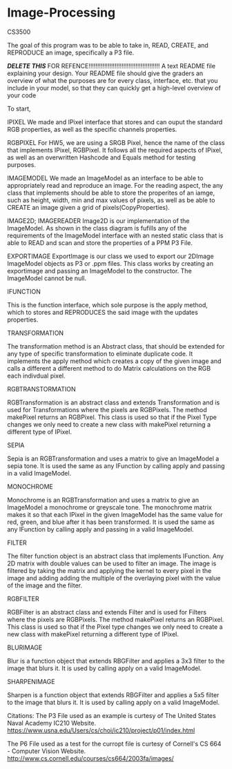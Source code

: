 # Image-Processing
CS3500 

The goal of this program was to be able to take in, READ, CREATE, and REPRODUCE an image, specifically a P3 file.

*********DELETE THIS********* FOR REFENCE!!!!!!!!!!!!!!!!!!!!!!!!!!!!!!!!!!!!!!!!!
A text README file explaining your design. Your README file should give the graders an overview of what the purposes are for every class, interface, etc. that you include in your model, so that they can quickly get a high-level overview of your code

To start,

IPIXEL
We made and IPixel interface that stores and can ouput the standard RGB properties, as well as the specific channels properties. 

RGBPIXEL
For HW5, we are using a SRGB Pixel, hence the name of the class that implements IPixel, RGBPixel. It follows all the required aspects of IPixel, as well as an overwritten Hashcode and Equals method for testing purposes. 

IMAGEMODEL
We made an ImageModel as an interface to be able to appropriately read and reproduce an image. For the reading aspect, the any class that implements should be able to store the properites of an iamge, such as height, width, min and max values of pixels, as well as be able to CREATE an image given a grid of pixels(CopyProperties).

IMAGE2D; IMAGEREADER
Image2D is our implementation of the ImageModel. As shown in the class diagram is fufills any of the requirements of the ImageModel interface with an nested static class that is able to READ and scan and store the properties of a PPM P3 File.

EXPORTIMAGE
ExportImage is our class we used to export our 2DImage ImageModel objects as P3 or .ppm files. This class works by creating an exportimage and passing an ImageModel to the constructor. The ImageModel cannot be null.

IFUNCTION 

This is the function interface, which sole purpose is the apply method, which to stores and REPRODUCES the said image with the updates properties.

TRANSFORMATION

The transformation method is an Abstract class, that should be extended for any type of specific transformation to eliminate duplicate code. It implements the apply method which creates a copy of the given image and calls a different a different method to do Matrix calculations on the RGB each indivdual pixel. 

RGBTRANSTORMATION

RGBTransformation is an abstract class and extends Transformation and is used for Transformations where the pixels are RGBPixels. The method makePixel returns an RGBPixel. This class is used so that if the Pixel Type changes we only need to create a new class with makePixel returning a different type of IPixel.

SEPIA

Sepia is an RGBTransformation and uses a matrix to give an ImageModel a sepia tone. It is used the same as any IFunction by calling apply and passing in a valid ImageModel.

MONOCHROME

Monochrome is an RGBTransformation and uses a matrix to give an ImageModel a monochrome or greyscale tone. The monochrome matrix makes it so that each IPixel in the given ImageModel has the same value for red, green, and blue after it has been transformed. It is used the same as any IFunction by calling apply and passing in a valid ImageModel. 

FILTER

The filter function object is an abstract class that implements IFunction. Any 2D matrix with double values can be used to filter an image. The image is filtered by taking the matrix and applying the kernel to every pixel in the image and adding adding the multiple of the overlaying pixel with the value of the image and the filter. 

RGBFILTER

RGBFilter is an abstract class and extends Filter and is used for Filters where the pixels are RGBPixels. The method makePixel returns an RGBPixel. This class is used so that if the Pixel type changes we only need to create a new class with makePixel returning a different type of IPixel.

BLURIMAGE

Blur is a function object that extends RBGFilter and applies a 3x3 filter to the image that blurs it. It is used by calling apply on a valid ImageModel.

SHARPENIMAGE

Sharpen is a function object that extends RBGFilter and applies a 5x5 filter to the image that blurs it. It is used by calling apply on a valid ImageModel.

Citations: 
The P3 File used as an example is curtesy of The United States Naval Academy IC210 Website. 
https://www.usna.edu/Users/cs/choi/ic210/project/p01/index.html

The P6 File used as a test for the curropt file is curtesy of Cornell's CS 664 - Computer Vision Website. 
http://www.cs.cornell.edu/courses/cs664/2003fa/images/



